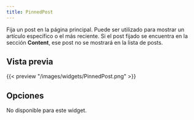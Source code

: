 ```yaml
---
title: PinnedPost
---
```


Fija un post en la página principal. Puede ser utilizado para mostrar un artículo específico o el más reciente. Si el post fijado se encuentra en la sección **Content**, ese post no se mostrará en la lista de posts.

## Vista previa

{{< preview "/images/widgets/PinnedPost.png" >}}

## Opciones

No disponible para este widget.